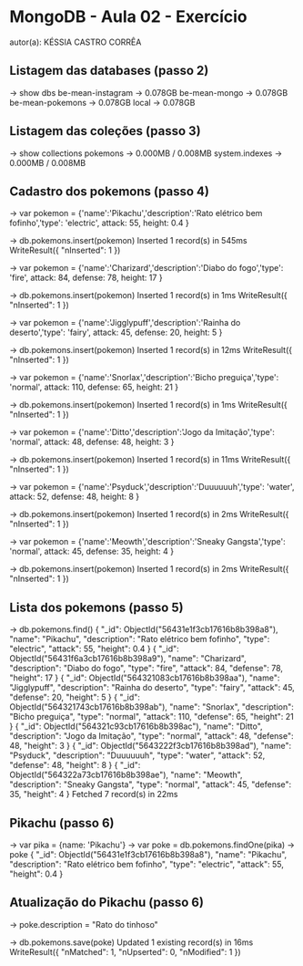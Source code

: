 # MongoDB - Aula 02 - Exercício
autor(a): KÉSSIA CASTRO CORRÊA

## Listagem das databases (passo 2)

-> show dbs
be-mean-instagram → 0.078GB
be-mean-mongo     → 0.078GB
be-mean-pokemons  → 0.078GB
local             → 0.078GB


## Listagem das coleções (passo 3)

-> show collections
pokemons       → 0.000MB / 0.008MB
system.indexes → 0.000MB / 0.008MB

## Cadastro dos pokemons (passo 4)

-> var pokemon = {'name':'Pikachu','description':'Rato elétrico bem fofinho','type': 'electric', attack: 55, height: 0.4 }

-> db.pokemons.insert(pokemon)
Inserted 1 record(s) in 545ms
WriteResult({
  "nInserted": 1
})

-> var pokemon = {'name':'Charizard','description':'Diabo do fogo','type': 'fire', attack: 84, defense: 78, height: 17 }

-> db.pokemons.insert(pokemon)
Inserted 1 record(s) in 1ms
WriteResult({
  "nInserted": 1
})

-> var pokemon = {'name':'Jigglypuff','description':'Rainha do deserto','type': 'fairy', attack: 45, defense: 20, height: 5 }

-> db.pokemons.insert(pokemon)
Inserted 1 record(s) in 12ms
WriteResult({
  "nInserted": 1
})

-> var pokemon = {'name':'Snorlax','description':'Bicho preguiça','type': 'normal', attack: 110, defense: 65, height: 21 }

-> db.pokemons.insert(pokemon)
Inserted 1 record(s) in 1ms
WriteResult({
  "nInserted": 1
})

-> var pokemon = {'name':'Ditto','description':'Jogo da Imitação','type': 'normal', attack: 48, defense: 48, height: 3 }

-> db.pokemons.insert(pokemon)
Inserted 1 record(s) in 11ms
WriteResult({
  "nInserted": 1
})

-> var pokemon = {'name':'Psyduck','description':'Duuuuuuh','type': 'water', attack: 52, defense: 48, height: 8 }

-> db.pokemons.insert(pokemon)
Inserted 1 record(s) in 2ms
WriteResult({
  "nInserted": 1
})

-> var pokemon = {'name':'Meowth','description':'Sneaky Gangsta','type': 'normal', attack: 45, defense: 35, height: 4 }

-> db.pokemons.insert(pokemon)
Inserted 1 record(s) in 2ms
WriteResult({
  "nInserted": 1
})


## Lista dos pokemons (passo 5)

-> db.pokemons.find()
{
  "_id": ObjectId("56431e1f3cb17616b8b398a8"),
  "name": "Pikachu",
  "description": "Rato elétrico bem fofinho",
  "type": "electric",
  "attack": 55,
  "height": 0.4
}
{
  "_id": ObjectId("56431f6a3cb17616b8b398a9"),
  "name": "Charizard",
  "description": "Diabo do fogo",
  "type": "fire",
  "attack": 84,
  "defense": 78,
  "height": 17
}
{
  "_id": ObjectId("564321083cb17616b8b398aa"),
  "name": "Jigglypuff",
  "description": "Rainha do deserto",
  "type": "fairy",
  "attack": 45,
  "defense": 20,
  "height": 5
}
{
  "_id": ObjectId("564321743cb17616b8b398ab"),
  "name": "Snorlax",
  "description": "Bicho preguiça",
  "type": "normal",
  "attack": 110,
  "defense": 65,
  "height": 21
}
{
  "_id": ObjectId("564321c93cb17616b8b398ac"),
  "name": "Ditto",
  "description": "Jogo da Imitação",
  "type": "normal",
  "attack": 48,
  "defense": 48,
  "height": 3
}
{
  "_id": ObjectId("5643222f3cb17616b8b398ad"),
  "name": "Psyduck",
  "description": "Duuuuuuh",
  "type": "water",
  "attack": 52,
  "defense": 48,
  "height": 8
}
{
  "_id": ObjectId("564322a73cb17616b8b398ae"),
  "name": "Meowth",
  "description": "Sneaky Gangsta",
  "type": "normal",
  "attack": 45,
  "defense": 35,
  "height": 4
}
Fetched 7 record(s) in 22ms


## Pikachu (passo 6)

-> var pika = {name: 'Pikachu'}
-> var poke = db.pokemons.findOne(pika)
-> poke
{
  "_id": ObjectId("56431e1f3cb17616b8b398a8"),
  "name": "Pikachu",
  "description": "Rato elétrico bem fofinho",
  "type": "electric",
  "attack": 55,
  "height": 0.4
}


## Atualização do Pikachu (passo 6)

-> poke.description = "Rato do tinhoso"

-> db.pokemons.save(poke)
Updated 1 existing record(s) in 16ms
WriteResult({
  "nMatched": 1,
  "nUpserted": 0,
  "nModified": 1
})
